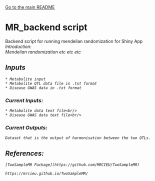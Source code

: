 
[Go to the main README](https://github.com/NCBI-Hackathons/metaboliteassoc/blob/master/README.md)

# MR_backend script
Backend script for running mendelian randomization for Shiny App <i><br/>
Introduction: <br/>
Mendelian randomization etc etc etc <br/>
## Inputs
	* Metabolite input
	* Metabolite QTL data file in .txt format
	* Disease GWAS data in .txt format 
### Current Inputs:
    * Metabolite data text file<br/>
    * Disease GWAS data text file<br/>
### Current Outputs: 
	Dataset that is the output of harmonisation between the two QTLs.
## References:
	
	[TwoSampleMR Package](https://github.com/MRCIEU/TwoSampleMR)
	
	https://mrcieu.github.io/TwoSampleMR/
